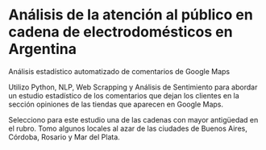 # Análisis de la atención al público en cadena de electrodomésticos en Argentina
Análisis estadístico automatizado de comentarios de Google Maps 

Utilizo Python, NLP, Web Scrapping y Análisis de Sentimiento para abordar un estudio estadístico de los comentarios que dejan los clientes
en la sección opiniones de las tiendas que aparecen en Google Maps.

Selecciono para este estudio una de las cadenas con mayor antigüedad en el rubro. Tomo algunos locales al azar de las ciudades de Buenos Aires, Córdoba, Rosario y Mar del Plata.


